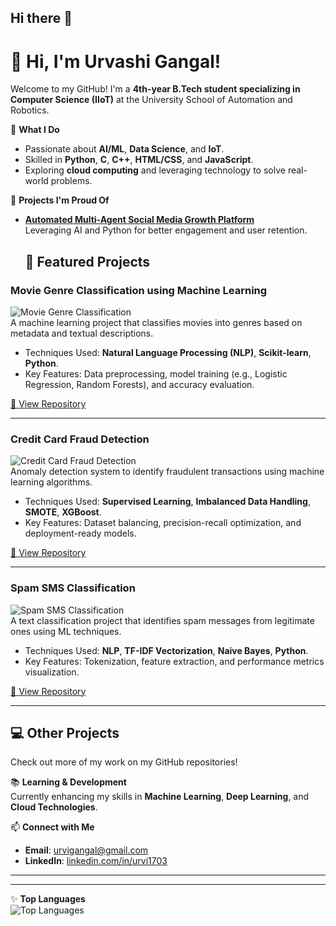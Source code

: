 ## Hi there 👋

<!--
**urvi1703/urvi1703** is a ✨ _special_ ✨ repository because its `README.md` (this file) appears on your GitHub profile.

Here are some ideas to get you started:

- 🔭 I’m currently working on ...
- 🌱 I’m currently learning ...
- 👯 I’m looking to collaborate on ...
- 🤔 I’m looking for help with ...
- 💬 Ask me about ...
- 📫 How to reach me: ...
- 😄 Pronouns: ...
- ⚡ Fun fact: ...
-->
# 👋 Hi, I'm Urvashi Gangal!

Welcome to my GitHub! I'm a **4th-year B.Tech student specializing in Computer Science (IIoT)** at the University School of Automation and Robotics. 

🌟 **What I Do**  
- Passionate about **AI/ML**, **Data Science**, and **IoT**.  
- Skilled in **Python**, **C**, **C++**, **HTML/CSS**, and **JavaScript**.  
- Exploring **cloud computing** and leveraging technology to solve real-world problems.  

🎯 **Projects I'm Proud Of**  
- **[Automated Multi-Agent Social Media Growth Platform](https://github.com/urvi1703/SOCIAL-MEDIA-OPERATIONS/tree/main)**  
   Leveraging AI and Python for better engagement and user retention.
  ## 🌟 Featured Projects  


### **Movie Genre Classification using Machine Learning**  
![Movie Genre Classification](https://via.placeholder.com/700x200.png?text=Movie+Genre+Classification)  
A machine learning project that classifies movies into genres based on metadata and textual descriptions.  
- Techniques Used: **Natural Language Processing (NLP)**, **Scikit-learn**, **Python**.  
- Key Features: Data preprocessing, model training (e.g., Logistic Regression, Random Forests), and accuracy evaluation.  

[🔗 View Repository](https://github.com/urvi1703/CODSOFT__ML/tree/main/Movie%20Genre)

---

### **Credit Card Fraud Detection**  
![Credit Card Fraud Detection](https://via.placeholder.com/700x200.png?text=Credit+Card+Fraud+Detection)  
Anomaly detection system to identify fraudulent transactions using machine learning algorithms.  
- Techniques Used: **Supervised Learning**, **Imbalanced Data Handling**, **SMOTE**, **XGBoost**.  
- Key Features: Dataset balancing, precision-recall optimization, and deployment-ready models.  

[🔗 View Repository](https://github.com/urvi1703/CODSOFT__ML/tree/main/Credit%20Card)

---

### **Spam SMS Classification**  
![Spam SMS Classification](https://via.placeholder.com/700x200.png?text=Spam+SMS+Classification)  
A text classification project that identifies spam messages from legitimate ones using ML techniques.  
- Techniques Used: **NLP**, **TF-IDF Vectorization**, **Naive Bayes**, **Python**.  
- Key Features: Tokenization, feature extraction, and performance metrics visualization.  

[🔗 View Repository](https://github.com/urvi1703/CODSOFT__ML/tree/main/Spam%20SMS)

---

## 💻 Other Projects  
Check out more of my work on my GitHub repositories!  

<!--- **[IoT Drinking Water Quality Monitoring](https://github.com/urvi1703/iot-water-monitoring)**  
   Real-time sensor-based monitoring for safe drinking water.  
- **[Lung Cancer Detection with Deep Learning](https://github.com/urvi1703/lung-cancer-detection)**  
   Using AI to aid early diagnosis.-->

📚 **Learning & Development**  
Currently enhancing my skills in **Machine Learning**, **Deep Learning**, and **Cloud Technologies**.  

📫 **Connect with Me**  
- **Email**: [urvigangal@gmail.com](mailto:urvigangal@gmail.com)  
- **LinkedIn**: [linkedin.com/in/urvi1703](www.linkedin.com/in/urvashi-gangal-8376b3230)  


---
<!--
## 🧑‍💻 LeetCode Progress

![LeetCode Stats](https://leetcode-stats.vercel.app/api?username=urvashig17) -->

---

✨ **Top Languages**  
![Top Languages](https://github-readme-stats.vercel.app/api/top-langs/?username=urvi1703&layout=compact&theme=radical)
